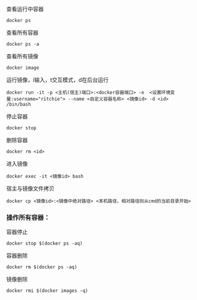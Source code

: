 查看运行中容器  
```
docker ps
```  
查看所有容器  
```
docker ps -a
```  
查看所有镜像  
```
docker image
```  
运行镜像，i输入，t交互模式，d在后台运行  
```
docker run -it -p <主机(宿主)端口>:<docker容器端口> -e  <设置环境变量:username="ritchie"> --name <自定义容器名称> <镜像id> -d <id>  /bin/bash
```  
停止容器  
```
docker stop
```  
删除容器  
```
docker rm <id>
```  
进入镜像
```
docker exec -it <镜像id> bash
```
宿主与镜像文件拷贝
```
docker cp <镜像id>:<镜像中绝对路径> <本机路径，相对路径则从cmd的当前目录开始>
```


### 操作所有容器：
容器停止  
```
docker stop $(docker ps -aq)
```  
容器删除  
```
docker rm $(docker ps -aq)
```  
镜像删除  
```
docker rmi $(docker images -q)
```  
